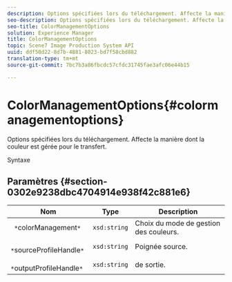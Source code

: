 ```yaml
---
description: Options spécifiées lors du téléchargement. Affecte la manière dont la couleur est gérée pour le transfert.
seo-description: Options spécifiées lors du téléchargement. Affecte la manière dont la couleur est gérée pour le transfert.
seo-title: ColorManagementOptions
solution: Experience Manager
title: ColorManagementOptions
topic: Scene7 Image Production System API
uuid: ddf50d22-8d7b-4881-8023-bd7f58cbd882
translation-type: tm+mt
source-git-commit: 7bc7b3a86fbcdc57cfdc31745fae3afc06e44b15

---
```



# ColorManagementOptions{#colormanagementoptions}

Options spécifiées lors du téléchargement. Affecte la manière dont la couleur est gérée pour le transfert.

Syntaxe

## Paramètres {#section-0302e9238dbc4704914e938f42c881e6}

| Nom | Type | Description |
|---|---|---|
| ` *`colorManagement`*` | `xsd:string` | Choix du mode de gestion des couleurs. |
| ` *`sourceProfileHandle`*` | `xsd:string` | Poignée  source. |
| ` *`outputProfileHandle`*` | `xsd:string` |  de sortie. |


